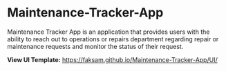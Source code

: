 # Maintenance-Tracker-App
Maintenance Tracker App is an application that provides users with the ability to reach out to operations or repairs department regarding repair or maintenance requests and monitor the status of their request.



<b> View UI Template:</b> https://faksam.github.io/Maintenance-Tracker-App/UI/ <br>